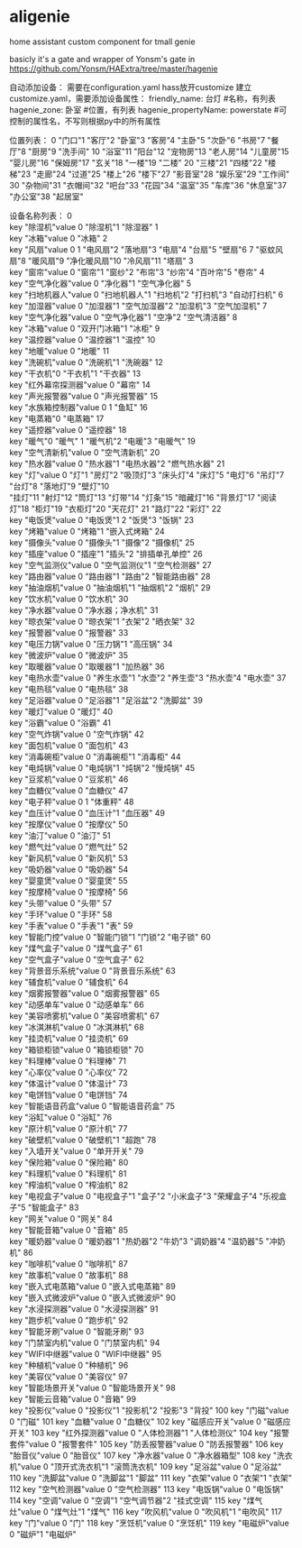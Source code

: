 # aligenie

home assistant custom component for tmall genie

basicly it's a gate and wrapper of Yonsm's gate in https://github.com/Yonsm/HAExtra/tree/master/hagenie

自动添加设备：
需要在configuration.yaml hass放开customize
建立customize.yaml，需要添加设备属性：
friendly_name: 台灯 #名称，有列表
hagenie_zone: 卧室  #位置，有列表
hagenie_propertyName: powerstate #可控制的属性名，不写则根据py中的所有属性

位置列表：
0  "门口"1  "客厅"2  "卧室"3  "客房"4  "主卧"5  "次卧"6  "书房"7  "餐厅"8  "厨房"9  "洗手间"
10 "浴室"11 "阳台"12 "宠物房"13 "老人房"14 "儿童房"15 "婴儿房"16 "保姆房"17 "玄关"18 "一楼"19 "二楼"
20 "三楼"21 "四楼"22 "楼梯"23 "走廊"24 "过道"25 "楼上"26 "楼下"27 "影音室"28 "娱乐室"29 "工作间"
30 "杂物间"31 "衣帽间"32 "吧台"33 "花园"34 "温室"35 "车库"36 "休息室"37 "办公室"38 "起居室"

设备名称列表：
0	
key	"除湿机"value	0	"除湿机"1	"除湿器"
1	
key	"冰箱"value	0	"冰箱"
2	
key	"风扇"value	0	1	"电风扇"2	"落地扇"3	"电扇"4	"台扇"5	"壁扇"6	7	"驱蚊风扇"8	"暖风扇"9	"净化暖风扇"10	"冷风扇"11	"塔扇"
3	
key	"窗帘"value	0	"窗帘"1	"窗纱"2	"布帘"3	"纱帘"4	"百叶帘"5	"卷帘"
4	
key	"空气净化器"value	0	"净化器"1	"空气净化器"
5	
key	"扫地机器人"value	0	"扫地机器人"1	"扫地机"2	"打扫机"3	"自动打扫机"
6	
key	"加湿器"value	0	"加湿器"1	"空气加湿器"2	"加湿机"3	"空气加湿机"
7	
key	"空气净化器"value	0	"空气净化器"1	"空净"2	"空气清洁器"
8	
key	"冰箱"value	0	"双开门冰箱"1	"冰柜"
9	
key	"温控器"value	0	"温控器"1	"温控"
10	
key	"地暖"value	0	"地暖"
11	
key	"洗碗机"value	0	"洗碗机"1	"洗碗器"
12	
key	"干衣机"0	"干衣机"1	"干衣器"
13	
key	"红外幕帘探测器"value	0	"幕帘"
14	
key	"声光报警器"value	0	"声光报警器"
15	
key	"水族箱控制器"value	0	1	"鱼缸"
16	
key	"电蒸箱"0	"电蒸箱"
17	
key	"遥控器"value	0	"遥控器"
18	
key	"暖气"0	"暖气"
1	"暖气机"2	"电暖"3	"电暖气"
19	
key	"空气清新机"value	0	"空气清新机"
20	
key	"热水器"value	0	"热水器"1	"电热水器"2	"燃气热水器"
21	
key	"灯"value	0	"灯"1	"房灯"2	"吸顶灯"3	"床头灯"4	"床灯"5	"电灯"6	"吊灯"7	"台灯"8	"落地灯"9	"壁灯"10	
    "挂灯"11	"射灯"12	"筒灯"13	"灯带"14	"灯条"15	"暗藏灯"16	"背景灯"17	"阅读灯"18	"柜灯"19	"衣柜灯"20	"天花灯"
    21	"路灯"22	"彩灯"
22	
key	"电饭煲"value	0	"电饭煲"1	2	"饭煲"3	"饭锅"
23	
key	"烤箱"value	0	"烤箱"1	"嵌入式烤箱"
24	
key	"摄像头"value	0	"摄像头"1	"摄像"2	"摄像机"
25	
key	"插座"value	0	"插座"1	"插头"2	"排插单孔单控"
26	
key	"空气监测仪"value	0	"空气监测仪"1	"空气检测器"
27	
key	"路由器"value	0	"路由器"1	"路由"2	"智能路由器"
28	
key	"抽油烟机"value	0	"抽油烟机"1	"抽烟机"2	"烟机"
29	
key	"饮水机"value	0	"饮水机"
30	
key	"净水器"value	0	"净水器；净水机"
31	
key	"晾衣架"value	0	"晾衣架"1	"衣架"2	"晒衣架"
32	
key	"报警器"value	0	"报警器"
33	
key	"电压力锅"value	0	"压力锅"1	"高压锅"
34	
key	"微波炉"value	0	"微波炉"
35	
key	"取暖器"value	0	"取暖器"1	"加热器"
36	
key	"电热水壶"value	0	"养生水壶"1	"水壶"2	"养生壶"3	"热水壶"4	"电水壶"
37	
key	"电热毯"value	0	"电热毯"
38	
key	"足浴器"value	0	"足浴器"1	"足浴盆"2	"洗脚盆"
39	
key	"暖灯"value	0	"暖灯"
40	
key	"浴霸"value	0	"浴霸"
41	
key	"空气炸锅"value	0	"空气炸锅"
42	
key	"面包机"value	0	"面包机"
43	
key	"消毒碗柜"value	0	"消毒碗柜"1	"消毒柜"
44	
key	"电炖锅"value	0	"电炖锅"1	"炖锅"2	"慢炖锅"
45	
key	"豆浆机"value	0	"豆浆机"
46	
key	"血糖仪"value	0	"血糖仪"
47	
key	"电子秤"value	0	1	"体重秤"
48	
key	"血压计"value	0	"血压计"1	"血压器"
49	
key	"按摩仪"value	0	"按摩仪"
50	
key	"油汀"value	0	"油汀"
51	
key	"燃气灶"value	0	"燃气灶"
52	
key	"新风机"value	0	"新风机"
53	
key	"吸奶器"value	0	"吸奶器"
54	
key	"婴童煲"value	0	"婴童煲"
55	
key	"按摩椅"value	0	"按摩椅"
56	
key	"头带"value	0	"头带"
57	
key	"手环"value	0	"手环"
58	
key	"手表"value	0	"手表"1	"表"
59	
key	"智能门控"value	0	"智能门锁"1	"门锁"2	"电子锁"
60	
key	"煤气盒子"value	0	"煤气盒子"
61	
key	"空气盒子"value	0	"空气盒子"
62	
key	"背景音乐系统"value	0	"背景音乐系统"
63	
key	"辅食机"value	0	"辅食机"
64	
key	"烟雾报警器"value	0	"烟雾报警器"
65	
key	"动感单车"value	0	"动感单车"
66	
key	"美容喷雾机"value	0	"美容喷雾机"
67	
key	"冰淇淋机"value	0	"冰淇淋机"
68	
key	"挂烫机"value	0	"挂烫机"
69	
key	"箱锁柜锁"value	0	"箱锁柜锁"
70	
key	"料理棒"value	0	"料理棒"
71	
key	"心率仪"value	0	"心率仪"
72	
key	"体温计"value	0	"体温计"
73	
key	"电饼铛"value	0	"电饼铛"
74	
key	"智能语音药盒"value	0	"智能语音药盒"
75	
key	"浴缸"value	0	"浴缸"
76	
key	"原汁机"value	0	"原汁机"
77	
key	"破壁机"value	0	"破壁机"1	"超跑"
78	
key	"入墙开关"value	0	"单开开关"
79	
key	"保险箱"value	0	"保险箱"
80	
key	"料理机"value	0	"料理机"
81	
key	"榨油机"value	0	"榨油机"
82	
key	"电视盒子"value	0	"电视盒子"1	"盒子"2	"小米盒子"3	"荣耀盒子"4	"乐视盒子"5	"智能盒子"
83	
key	"网关"value	0	"网关"
84	
key	"智能音箱"value	0	"音箱"
85	
key	"暖奶器"value	0	"暖奶器"1	"热奶器"2	"牛奶"3	"调奶器"4	"温奶器"5	"冲奶机"
86	
key	"咖啡机"value	0	"咖啡机"
87	
key	"故事机"value	0	"故事机"
88	
key	"嵌入式电蒸箱"value	0	"嵌入式电蒸箱"
89	
key	"嵌入式微波炉"value	0	"嵌入式微波炉"
90	
key	"水浸探测器"value	0	"水浸探测器"
91	
key	"跑步机"value	0	"跑步机"
92	
key	"智能牙刷"value	0	"智能牙刷"
93	
key	"门禁室内机"value	0	"门禁室内机"
94	
key	"WIFI中继器"value	0	"WIFI中继器"
95	
key	"种植机"value	0	"种植机"
96	
key	"美容仪"value	0	"美容仪"
97	
key	"智能场景开关"value	0	"智能场景开关"
98	
key	"智能云音箱"value	0	"音箱"
99	
key	"投影仪"value	0	"投影仪"1	"投影机"2	"投影"3	"背投"
100	
key	"门磁"value	0	"门磁"
101	
key	"血糖"value	0	"血糖仪"
102	
key	"磁感应开关"value	0	"磁感应开关"
103	
key	"红外探测器"value	0	"人体检测器"1	"人体检测仪"
104	
key	"报警套件"value	0	"报警套件"
105	
key	"防丢报警器"value	0	"防丢报警器"
106	
key	"胎音仪"value	0	"胎音仪"
107	
key	"净水器"value	0	"净水器箱型"
108	
key	"洗衣机"value	0	"顶开式洗衣机"1	"滚筒洗衣机"
109	
key	"足浴盆"value	0	"足浴盆"
110	
key	"洗脚盆"value	0	"洗脚盆"1	"脚盆"
111	
key	"衣架"value	0	"衣架"1	"衣架"
112	
key	"空气检测器"value	0	"空气检测器"
113	
key	"电饭锅"value	0	"电饭锅"
114	
key	"空调"value	0	"空调"1	"空气调节器"2	"挂式空调"
115	
key	"煤气灶"value	0	"煤气灶"1	"煤气"
116	
key	"吹风机"value	0	"吹风机"1	"电吹风"
117	
key	"门"value	0	"门"
118	
key	"烹饪机"value	0	"烹饪机"
119	
key	"电磁炉"value	0	"磁炉"1	"电磁炉"